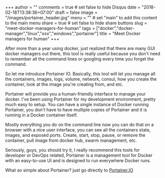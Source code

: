 +++
author = ""
comments = true # set false to hide Disqus
date = "2018-02-18T13:38:36+07:00"
draft = false
image = "/images/portainer_header.jpg"
menu = ""       # set "main" to add this content to the main menu
share = true    # set false to hide share buttons
slug = "meet-docker-managers-for-human"
tags = ["docker","docker-manager","linux","osx","windows","portainer"]
title = "Meet Docker managers for human"
+++


After more than a year using docker, just realized that there are many GUI docker managers out there, this tool is really useful because you don't need to remember all the command lines or googling every time you forget the command.

So let me introduce Portainer IO. Basically, this tool will let you manage all the containers, images, logs, volume, network, consul, how you create the container, look at the image you're creating from, and etc.

Portainer will provide you a human-friendly interface to manage your docker. I've been using Portainer for my development environment, pretty much easy to setup. You can have a single instance of Docker running Portainer, you don't have to have multiple copies of Portainer and it is running in a Docker container itself.

Mostly everything you do on the command line now you can do that on a browser with a nice user interface, you can see all the containers state, images, and exposed ports. Create, start, stop, pause, or remove the container, pull image from docker hub, swarm management, etc.

Seriously, guys, you should try it, I really recommend this tools for developer or DevOps related, Portainer is a management tool for Docker with an easy-to-use UI and is designed to run everywhere Docker runs.

What so simple about Portainer? just go directly to [Portainer.IO](https://portainer.io/overview.html)



  
